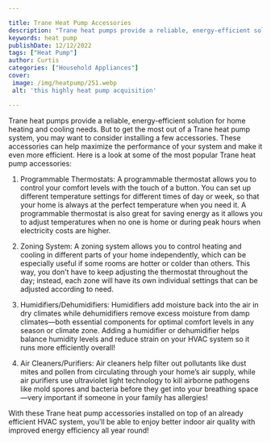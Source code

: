 ```yaml
---

title: Trane Heat Pump Accessories
description: "Trane heat pumps provide a reliable, energy-efficient solution for home heating and cooling needs. But to get the most out of a Tr...take a moment to check it out "
keywords: heat pump
publishDate: 12/12/2022
tags: ["Heat Pump"]
author: Curtis
categories: ["Household Appliances"]
cover: 
 image: /img/heatpump/251.webp
 alt: 'this highly heat pump acquisition'

---
```


Trane heat pumps provide a reliable, energy-efficient solution for home heating and cooling needs. But to get the most out of a Trane heat pump system, you may want to consider installing a few accessories. These accessories can help maximize the performance of your system and make it even more efficient. Here is a look at some of the most popular Trane heat pump accessories: 

1. Programmable Thermostats: A programmable thermostat allows you to control your comfort levels with the touch of a button. You can set up different temperature settings for different times of day or week, so that your home is always at the perfect temperature when you need it. A programmable thermostat is also great for saving energy as it allows you to adjust temperatures when no one is home or during peak hours when electricity costs are higher. 

2. Zoning System: A zoning system allows you to control heating and cooling in different parts of your home independently, which can be especially useful if some rooms are hotter or colder than others. This way, you don’t have to keep adjusting the thermostat throughout the day; instead, each zone will have its own individual settings that can be adjusted according to need. 

3. Humidifiers/Dehumidifiers: Humidifiers add moisture back into the air in dry climates while dehumidifiers remove excess moisture from damp climates—both essential components for optimal comfort levels in any season or climate zone. Adding a humidifier or dehumidifier helps balance humidity levels and reduce strain on your HVAC system so it runs more efficiently overall! 

4. Air Cleaners/Purifiers: Air cleaners help filter out pollutants like dust mites and pollen from circulating through your home’s air supply, while air purifiers use ultraviolet light technology to kill airborne pathogens like mold spores and bacteria before they get into your breathing space—very important if someone in your family has allergies! 

 With these Trane heat pump accessories installed on top of an already efficient HVAC system, you’ll be able to enjoy better indoor air quality with improved energy efficiency all year round!
